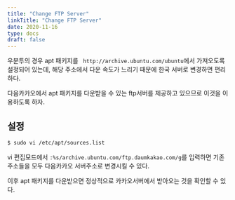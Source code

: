 ```yaml
---
title: "Change FTP Server"
linkTitle: "Change FTP Server"
date: 2020-11-16
type: docs
draft: false
---
```


우분투의 경우 apt 패키지를 ``` http://archive.ubuntu.com/ubuntu```에서 가져오도록 설정되어 있는데, 해당 주소에서 다운 속도가 느리기 때문에 한국 서버로 변경하면 편리하다.

다음카카오에서 apt 패키지를 다운받을 수 있는 ftp서버를 제공하고 있으므로 이것을 이용하도록 하자.

설정
---

```bash
$ sudo vi /etc/apt/sources.list
```

vi 편집모드에서 ```:%s/archive.ubuntu.com/ftp.daumkakao.com/g```를 입력하면 기존 주소들을 모두 다음카카오 서버주소로 변경시킬 수 있다.

이후 apt 패키지를 다운받으면 정상적으로 카카오서버에서 받아오는 것을 확인할 수 있다.